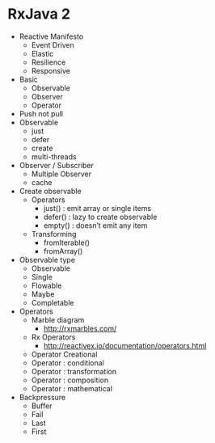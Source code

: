 # RxJava 2

* Reactive Manifesto
    * Event Driven
    * Elastic
    * Resilience
    * Responsive
* Basic
    * Observable
    * Observer
    * Operator
* Push not pull
* Observable
    * just
    * defer
    * create
    * multi-threads
* Observer / Subscriber
    * Multiple Observer
    * cache
* Create observable
    * Operators
        * just() : emit array or single items
        * defer() : lazy to create observable
        * empty() : doesn’t emit any item
    * Transforming
        * fromIterable()
        * fromArray()
* Observable type
    * Observable
    * Single
    * Flowable
    * Maybe
    * Completable
* Operators
    * Marble diagram
        * http://rxmarbles.com/
    * Rx Operators
        * http://reactivex.io/documentation/operators.html
    * Operator Creational
    * Operator : conditional
    * Operator : transformation
    * Operator : composition
    * Operator : mathematical
* Backpressure
    * Buffer
    * Fail
    * Last
    * First